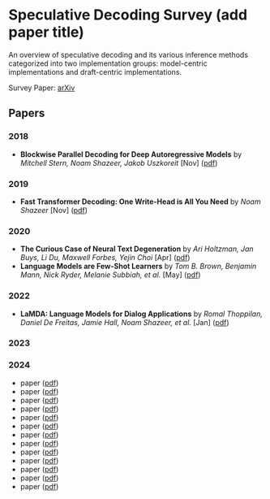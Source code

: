 # Speculative Decoding Survey (add paper title)

An overview of speculative decoding and its various inference methods categorized into two implementation groups: model-centric implementations and draft-centric implementations.

Survey Paper: [arXiv](https://christophera.github.io/simplest-github-page/)


## Papers

### 2018
* **Blockwise Parallel Decoding for Deep Autoregressive Models** by _Mitchell Stern, Noam Shazeer, Jakob Uszkoreit_ [Nov] ([pdf](https://arxiv.org/pdf/1811.03115))

### 2019
* **Fast Transformer Decoding: One Write-Head is All You Need** by _Noam Shazeer_ [Nov] ([pdf](https://arxiv.org/pdf/1911.02150))

### 2020
* **The Curious Case of Neural Text Degeneration** by _Ari Holtzman, Jan Buys, Li Du, Maxwell Forbes, Yejin Choi_ [Apr] ([pdf](https://arxiv.org/pdf/1904.09751))
* **Language Models are Few-Shot Learners** by _Tom B. Brown, Benjamin Mann, Nick Ryder, Melanie Subbiah, et al._ [May] ([pdf](https://arxiv.org/pdf/2005.14165))

### 2022
* **LaMDA: Language Models for Dialog Applications** by _Romal Thoppilan, Daniel De Freitas, Jamie Hall, Noam Shazeer, et al._ [Jan] ([pdf](https://arxiv.org/pdf/2201.08239))

### 2023

### 2024

* paper ([pdf](https://github.com/pages-themes/primer))
* paper ([pdf](https://github.com/pages-themes/primer))
* paper ([pdf](https://github.com/pages-themes/primer))
* paper ([pdf](https://github.com/pages-themes/primer))
* paper ([pdf](https://github.com/pages-themes/primer))
* paper ([pdf](https://github.com/pages-themes/primer))
* paper ([pdf](https://github.com/pages-themes/primer))
* paper ([pdf](https://github.com/pages-themes/primer))
* paper ([pdf](https://github.com/pages-themes/primer))
* paper ([pdf](https://github.com/pages-themes/primer))
* paper ([pdf](https://github.com/pages-themes/primer))
* paper ([pdf](https://github.com/pages-themes/primer))
* paper ([pdf](https://github.com/pages-themes/primer))
